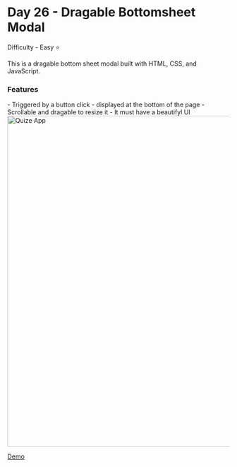<h1> Day 26 - Dragable Bottomsheet Modal</h1>

Difficulty - Easy :star:

This is a dragable bottom sheet modal built with HTML, CSS, and JavaScript. 

<h3>Features</h3>
 - Triggered by a button click
 - displayed at the bottom of the page
 - Scrollable and dragable to resize it 
 - It must have a beautifyl UI

<img src="#" width="750" alt="Quize App">

<a href="#">Demo</a> 


